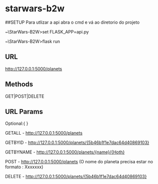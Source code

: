 # starwars-b2w

##SETUP
Para utlizar a api abra o cmd e vá ao diretorio do projeto

~\StarWars-B2W>set FLASK_APP=api.py

~\StarWars-B2W>flask run



## URL
http://127.0.0.1:5000/planets



## Methods
GET|POST|DELETE



## URL Params

Optional:{ }


GETALL  - http://127.0.0.1:5000/planets

GETBYID - http://127.0.0.1:5000/planets/{5b46b1f1e7dac64d40869103}

GETBYNAME - http://127.0.0.1:5000/planets/{name}/{Hoth}



POST - http://127.0.0.1:5000/planets
(O nome do planeta precisa estar no formato : Xxxxxxx)


DELETE - http://127.0.0.1:5000/planets/{5b46b1f1e7dac64d40869103}
